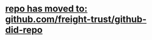 # [repo has moved to: github.com/freight-trust/github-did-repo](https://github.com/freight-trust/github-did-repo)
